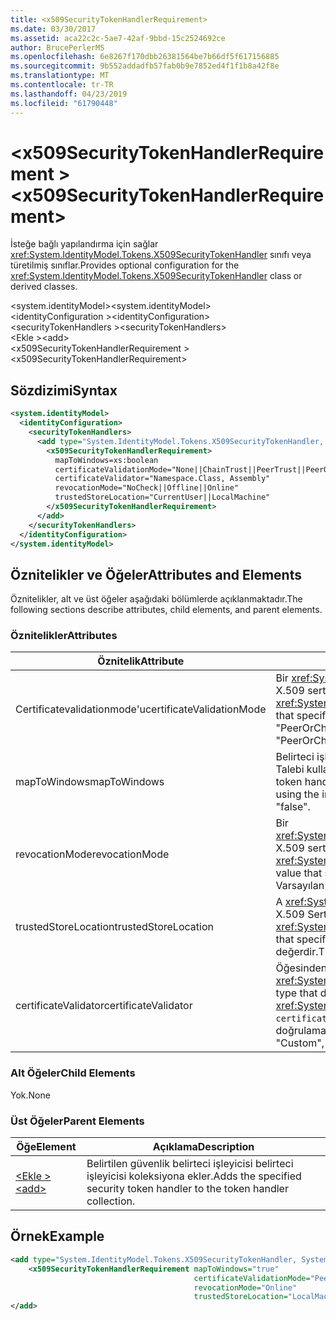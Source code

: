 ```yaml
---
title: <x509SecurityTokenHandlerRequirement>
ms.date: 03/30/2017
ms.assetid: aca22c2c-5ae7-42af-9bbd-15c2524692ce
author: BrucePerlerMS
ms.openlocfilehash: 6e8267f170dbb26381564be7b66df5f617156885
ms.sourcegitcommit: 9b552addadfb57fab0b9e7852ed4f1f1b8a42f8e
ms.translationtype: MT
ms.contentlocale: tr-TR
ms.lasthandoff: 04/23/2019
ms.locfileid: "61790448"
---
```

# <a name="x509securitytokenhandlerrequirement"></a><span data-ttu-id="7d986-101">\<x509SecurityTokenHandlerRequirement ></span><span class="sxs-lookup"><span data-stu-id="7d986-101">\<x509SecurityTokenHandlerRequirement></span></span>
<span data-ttu-id="7d986-102">İsteğe bağlı yapılandırma için sağlar <xref:System.IdentityModel.Tokens.X509SecurityTokenHandler> sınıfı veya türetilmiş sınıflar.</span><span class="sxs-lookup"><span data-stu-id="7d986-102">Provides optional configuration for the <xref:System.IdentityModel.Tokens.X509SecurityTokenHandler> class or derived classes.</span></span>  
  
 <span data-ttu-id="7d986-103">\<system.identityModel></span><span class="sxs-lookup"><span data-stu-id="7d986-103">\<system.identityModel></span></span>  
<span data-ttu-id="7d986-104">\<identityConfiguration ></span><span class="sxs-lookup"><span data-stu-id="7d986-104">\<identityConfiguration></span></span>  
<span data-ttu-id="7d986-105">\<securityTokenHandlers ></span><span class="sxs-lookup"><span data-stu-id="7d986-105">\<securityTokenHandlers></span></span>  
<span data-ttu-id="7d986-106">\<Ekle ></span><span class="sxs-lookup"><span data-stu-id="7d986-106">\<add></span></span>  
<span data-ttu-id="7d986-107">\<x509SecurityTokenHandlerRequirement ></span><span class="sxs-lookup"><span data-stu-id="7d986-107">\<x509SecurityTokenHandlerRequirement></span></span>  
  
## <a name="syntax"></a><span data-ttu-id="7d986-108">Sözdizimi</span><span class="sxs-lookup"><span data-stu-id="7d986-108">Syntax</span></span>  
  
```xml  
<system.identityModel>  
  <identityConfiguration>  
    <securityTokenHandlers>  
      <add type="System.IdentityModel.Tokens.X509SecurityTokenHandler, System.IdentityModel">  
        <x509SecurityTokenHandlerRequirement>  
          mapToWindows=xs:boolean  
          certificateValidationMode="None||ChainTrust||PeerTrust||PeerOrChainTrust||Custom"  
          certificateValidator="Namespace.Class, Assembly"  
          revocationMode="NoCheck||Offline||Online"  
          trustedStoreLocation="CurrentUser||LocalMachine"  
        </x509SecurityTokenHandlerRequirement>  
      </add>  
    </securityTokenHandlers>  
  </identityConfiguration>  
</system.identityModel>  
```  
  
## <a name="attributes-and-elements"></a><span data-ttu-id="7d986-109">Öznitelikler ve Öğeler</span><span class="sxs-lookup"><span data-stu-id="7d986-109">Attributes and Elements</span></span>  
 <span data-ttu-id="7d986-110">Öznitelikler, alt ve üst öğeler aşağıdaki bölümlerde açıklanmaktadır.</span><span class="sxs-lookup"><span data-stu-id="7d986-110">The following sections describe attributes, child elements, and parent elements.</span></span>  
  
### <a name="attributes"></a><span data-ttu-id="7d986-111">Öznitelikler</span><span class="sxs-lookup"><span data-stu-id="7d986-111">Attributes</span></span>  
  
|<span data-ttu-id="7d986-112">Öznitelik</span><span class="sxs-lookup"><span data-stu-id="7d986-112">Attribute</span></span>|<span data-ttu-id="7d986-113">Açıklama</span><span class="sxs-lookup"><span data-stu-id="7d986-113">Description</span></span>|  
|---------------|-----------------|  
|<span data-ttu-id="7d986-114">Certificatevalidationmode'u</span><span class="sxs-lookup"><span data-stu-id="7d986-114">certificateValidationMode</span></span>|<span data-ttu-id="7d986-115">Bir <xref:System.ServiceModel.Security.X509CertificateValidationMode> X.509 sertifikası için kullanılacak doğrulama modu belirten bir değer.</span><span class="sxs-lookup"><span data-stu-id="7d986-115">An <xref:System.ServiceModel.Security.X509CertificateValidationMode> value that specifies the validation mode to use for the X.509 certificate.</span></span> <span data-ttu-id="7d986-116">"PeerOrChainTrust" varsayılan değerdir.</span><span class="sxs-lookup"><span data-stu-id="7d986-116">The default value is "PeerOrChainTrust".</span></span>|  
|<span data-ttu-id="7d986-117">mapToWindows</span><span class="sxs-lookup"><span data-stu-id="7d986-117">mapToWindows</span></span>|<span data-ttu-id="7d986-118">Belirteci işleyicisi doğrulama belirteci için bir Windows hesabı gelen UPN Talebi kullanarak eşlemelisiniz olup olmadığını belirtir.</span><span class="sxs-lookup"><span data-stu-id="7d986-118">Specifies whether the token handler should map the validating token to a Windows account by using the incoming UPN claim.</span></span> <span data-ttu-id="7d986-119">Varsayılan değer "false" dir.</span><span class="sxs-lookup"><span data-stu-id="7d986-119">The default is "false".</span></span>|  
|<span data-ttu-id="7d986-120">revocationMode</span><span class="sxs-lookup"><span data-stu-id="7d986-120">revocationMode</span></span>|<span data-ttu-id="7d986-121">Bir <xref:System.Security.Cryptography.X509Certificates.X509RevocationMode> X.509 sertifikası için İptal modu belirten bir değer.</span><span class="sxs-lookup"><span data-stu-id="7d986-121">An <xref:System.Security.Cryptography.X509Certificates.X509RevocationMode> value that specifies the revocation mode to use for the X.509 certificate.</span></span> <span data-ttu-id="7d986-122">Varsayılan değer "Çevrimiçi" olur.</span><span class="sxs-lookup"><span data-stu-id="7d986-122">The default value is "Online".</span></span>|  
|<span data-ttu-id="7d986-123">trustedStoreLocation</span><span class="sxs-lookup"><span data-stu-id="7d986-123">trustedStoreLocation</span></span>|<span data-ttu-id="7d986-124">A <xref:System.Security.Cryptography.X509Certificates.StoreLocation> X.509 Sertifika deposunun belirten bir değer.</span><span class="sxs-lookup"><span data-stu-id="7d986-124">A <xref:System.Security.Cryptography.X509Certificates.StoreLocation> value that specifies the X.509 certificate store.</span></span> <span data-ttu-id="7d986-125">"LocalMachine" varsayılan değerdir.</span><span class="sxs-lookup"><span data-stu-id="7d986-125">The default value is "LocalMachine".</span></span>|  
|<span data-ttu-id="7d986-126">certificateValidator</span><span class="sxs-lookup"><span data-stu-id="7d986-126">certificateValidator</span></span>|<span data-ttu-id="7d986-127">Öğesinden türetilen özel bir tür <xref:System.IdentityModel.Selectors.X509CertificateValidator>.</span><span class="sxs-lookup"><span data-stu-id="7d986-127">A custom type that derives from <xref:System.IdentityModel.Selectors.X509CertificateValidator>.</span></span> <span data-ttu-id="7d986-128">Varsa `certificateValidationMode` özniteliktir "Özel", bu türden veren sertifika doğrulaması için kullanılır.</span><span class="sxs-lookup"><span data-stu-id="7d986-128">If the `certificateValidationMode` attribute is "Custom", an instance of this type is used for issuer certificate validation.</span></span>|  
  
### <a name="child-elements"></a><span data-ttu-id="7d986-129">Alt Öğeler</span><span class="sxs-lookup"><span data-stu-id="7d986-129">Child Elements</span></span>  
 <span data-ttu-id="7d986-130">Yok.</span><span class="sxs-lookup"><span data-stu-id="7d986-130">None</span></span>  
  
### <a name="parent-elements"></a><span data-ttu-id="7d986-131">Üst Öğeler</span><span class="sxs-lookup"><span data-stu-id="7d986-131">Parent Elements</span></span>  
  
|<span data-ttu-id="7d986-132">Öğe</span><span class="sxs-lookup"><span data-stu-id="7d986-132">Element</span></span>|<span data-ttu-id="7d986-133">Açıklama</span><span class="sxs-lookup"><span data-stu-id="7d986-133">Description</span></span>|  
|-------------|-----------------|  
|[<span data-ttu-id="7d986-134">\<Ekle ></span><span class="sxs-lookup"><span data-stu-id="7d986-134">\<add></span></span>](../../../../../docs/framework/configure-apps/file-schema/windows-identity-foundation/add.md)|<span data-ttu-id="7d986-135">Belirtilen güvenlik belirteci işleyicisi belirteci işleyicisi koleksiyona ekler.</span><span class="sxs-lookup"><span data-stu-id="7d986-135">Adds the specified security token handler to the token handler collection.</span></span>|  
  
## <a name="example"></a><span data-ttu-id="7d986-136">Örnek</span><span class="sxs-lookup"><span data-stu-id="7d986-136">Example</span></span>  
  
```xml  
<add type="System.IdentityModel.Tokens.X509SecurityTokenHandler, System.IdentityModel">  
    <x509SecurityTokenHandlerRequirement mapToWindows="true"   
                                         certificateValidationMode="PeerOrChainTrust"   
                                         revocationMode="Online"   
                                         trustedStoreLocation="LocalMachine" />  
</add>  
```
